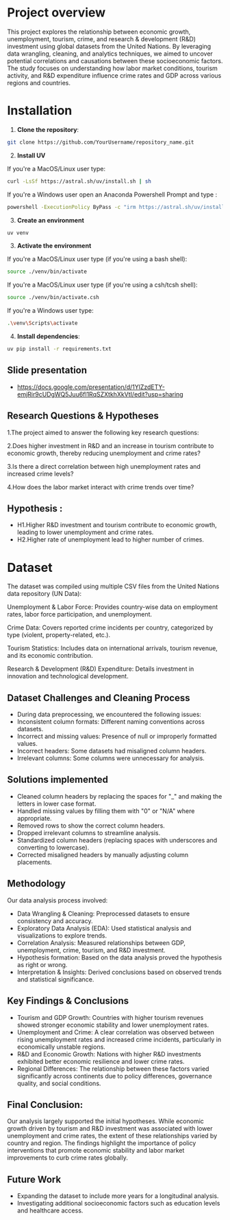 # Project overview
This project explores the relationship between economic growth, unemployment, tourism, crime, and research & development (R&D) investment using global datasets from the United Nations. By leveraging data wrangling, cleaning, and analytics techniques, we aimed to uncover potential correlations and causations between these socioeconomic factors. The study focuses on understanding how labor market conditions, tourism activity, and R&D expenditure influence crime rates and GDP across various regions and countries.

# Installation

1. **Clone the repository**:

```bash
git clone https://github.com/YourUsername/repository_name.git
```

2. **Install UV**

If you're a MacOS/Linux user type:

```bash
curl -LsSf https://astral.sh/uv/install.sh | sh
```

If you're a Windows user open an Anaconda Powershell Prompt and type :

```bash
powershell -ExecutionPolicy ByPass -c "irm https://astral.sh/uv/install.ps1 | iex"
```

3. **Create an environment**

```bash
uv venv 
```

3. **Activate the environment**

If you're a MacOS/Linux user type (if you're using a bash shell):

```bash
source ./venv/bin/activate
```

If you're a MacOS/Linux user type (if you're using a csh/tcsh shell):

```bash
source ./venv/bin/activate.csh
```

If you're a Windows user type:

```bash
.\venv\Scripts\activate
```

4. **Install dependencies**:

```bash
uv pip install -r requirements.txt
```

## Slide presentation

- https://docs.google.com/presentation/d/1YlZzdETY-emjRir9cUDgWQ5Juu6fl1RqSZXtkhXkVtI/edit?usp=sharing

## Research Questions & Hypotheses

1.The project aimed to answer the following key research questions:

2.Does higher investment in R&D and an increase in tourism contribute to economic growth, thereby reducing unemployment and crime rates?

3.Is there a direct correlation between high unemployment rates and increased crime levels?

4.How does the labor market interact with crime trends over time?


## Hypothesis :

- H1.Higher R&D investment and tourism contribute to economic growth, leading to lower unemployment and crime rates.
- H2.Higher rate of unemployment lead to higher number of crimes.

# Dataset 
The dataset was compiled using multiple CSV files from the United Nations data repository (UN Data):

Unemployment & Labor Force: Provides country-wise data on employment rates, labor force participation, and unemployment.

Crime Data: Covers reported crime incidents per country, categorized by type (violent, property-related, etc.).

Tourism Statistics: Includes data on international arrivals, tourism revenue, and its economic contribution.

Research & Development (R&D) Expenditure: Details investment in innovation and technological development.

## Dataset Challenges and Cleaning Process

- During data preprocessing, we encountered the following issues:
- Inconsistent column formats: Different naming conventions across datasets.
- Incorrect and missing values: Presence of null or improperly formatted values.
- Incorrect headers: Some datasets had misaligned column headers.
- Irrelevant columns: Some columns were unnecessary for analysis.

## Solutions implemented
- Cleaned column headers by replacing the spaces for "_" and making the letters in lower case format.
- Handled missing values by filling them with "0" or "N/A" where appropriate.
- Removed rows to show the correct column headers.
- Dropped irrelevant columns to streamline analysis.
- Standardized column headers (replacing spaces with underscores and converting to lowercase).
- Corrected misaligned headers by manually adjusting column placements.


## Methodology

Our data analysis process involved:
- Data Wrangling & Cleaning: Preprocessed datasets to ensure consistency and accuracy.
- Exploratory Data Analysis (EDA): Used statistical analysis and visualizations to explore trends.
- Correlation Analysis: Measured relationships between GDP, unemployment, crime, tourism, and R&D investment.
- Hypothesis formation: Based on the data analysis proved the hypothesis as right or wrong.
- Interpretation & Insights: Derived conclusions based on observed trends and statistical significance.

## Key Findings & Conclusions
- Tourism and GDP Growth: Countries with higher tourism revenues showed stronger economic stability and lower unemployment rates.
- Unemployment and Crime: A clear correlation was observed between rising unemployment rates and increased crime incidents, particularly in economically unstable regions.
- R&D and Economic Growth: Nations with higher R&D investments exhibited better economic resilience and lower crime rates.
- Regional Differences: The relationship between these factors varied significantly across continents due to policy differences, governance quality, and social conditions.

## Final Conclusion:

Our analysis largely supported the initial hypotheses. While economic growth driven by tourism and R&D investment was associated with lower unemployment and crime rates, the extent of these relationships varied by country and region. The findings highlight the importance of policy interventions that promote economic stability and labor market improvements to curb crime rates globally.



## Future Work
- Expanding the dataset to include more years for a longitudinal analysis.
- Investigating additional socioeconomic factors such as education levels and healthcare access.
